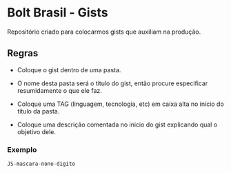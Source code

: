 Bolt Brasil - Gists
====

Repositório criado para colocarmos gists que auxiliam na produção.


Regras
-------------
* Coloque o gist dentro de uma pasta.

* O nome desta pasta será o título do gist, então procure especificar resumidamente o que ele faz.

* Coloque uma TAG (linguagem, tecnologia, etc) em caixa alta no início do título da pasta.

* Coloque uma descrição comentada no inicio do gist explicando qual o objetivo dele.

### Exemplo
`JS-mascara-nono-digito`
